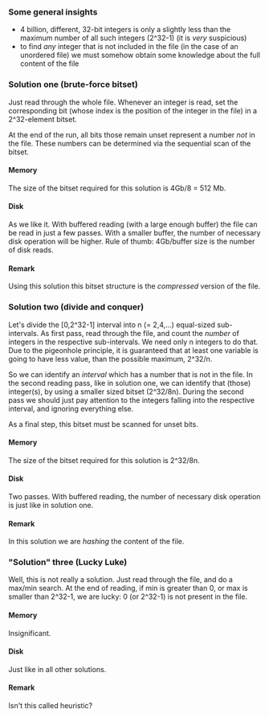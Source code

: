 ### Some general insights

- 4 billion, different, 32-bit integers is only a slightly less than the maximum number of all such integers (2^32-1) (it is _very_ suspicious)
- to find _any_ integer that is not included in the file (in the case of an unordered file) we must somehow obtain some knowledge about the full content of the file

### Solution one (brute-force bitset)

Just read through the whole file. Whenever an integer is read, set the corresponding bit (whose index is the position of the integer in the file) in a 2^32-element bitset.

At the end of the run, all bits those remain unset represent a number _not_ in the file. These numbers can be determined via the sequential scan of the bitset.

#### Memory
The size of the bitset required for this solution is 4Gb/8 = 512 Mb. 

#### Disk
As we like it. With buffered reading (with a large enough buffer) the file can be read in just a few passes. With a smaller buffer, the number of necessary disk operation will be higher. Rule of thumb: 4Gb/buffer size is the number of disk reads.

#### Remark
Using this solution this bitset structure is the _compressed_ version of the file.

### Solution two (divide and conquer)

Let's divide the [0,2^32-1] interval into n (= 2,4,...) equal-sized sub-intervals. As first pass, read through the file, and count the _number_ of integers in the respective sub-intervals. We need only n integers to do that. Due to the pigeonhole principle, it is guaranteed that at least one variable is going to have less value, than the possible maximum, 2^32/n. 

So we can identify an _interval_ which has a number that is not in the file. In the second reading pass, like in solution one, we can identify that (those) integer(s), by using a smaller sized bitset (2^32/8n). During the second pass we should just pay attention to the integers falling into the respective interval, and ignoring everything else. 

As a final step, this bitset must be scanned for unset bits.

#### Memory
The size of the bitset required for this solution is 2^32/8n. 

#### Disk
Two passes. With buffered reading, the number of necessary disk operation is just like in solution one.

#### Remark
In this solution we are _hashing_ the content of the file.

### "Solution" three (Lucky Luke)

Well, this is not really a solution.
Just read through the file, and do a max/min search. At the end of reading, if min is greater than 0, or max is smaller than 2^32-1, we are lucky: 0 (or 2^32-1) is not present in the file.

#### Memory
Insignificant.

#### Disk
Just like in all other solutions.

#### Remark
Isn't this called heuristic?

